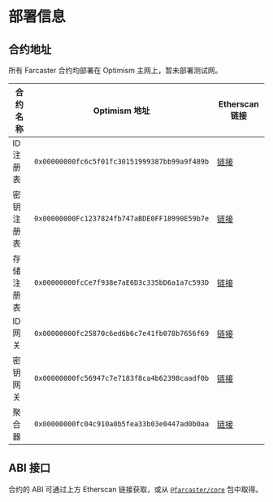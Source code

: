 # 部署信息

## 合约地址

所有 Farcaster 合约均部署在 Optimism 主网上，暂未部署测试网。

| 合约名称   | Optimism 地址                                | Etherscan 链接                                                                             |
| ---------- | -------------------------------------------- | ------------------------------------------------------------------------------------------ |
| ID 注册表  | `0x00000000fc6c5f01fc30151999387bb99a9f489b` | [链接](https://optimistic.etherscan.io/address/0x00000000fc6c5f01fc30151999387bb99a9f489b) |
| 密钥注册表 | `0x00000000Fc1237824fb747aBDE0FF18990E59b7e` | [链接](https://optimistic.etherscan.io/address/0x00000000Fc1237824fb747aBDE0FF18990E59b7e) |
| 存储注册表 | `0x00000000fcCe7f938e7aE6D3c335bD6a1a7c593D` | [链接](https://optimistic.etherscan.io/address/0x00000000fcCe7f938e7aE6D3c335bD6a1a7c593D) |
| ID 网关    | `0x00000000fc25870c6ed6b6c7e41fb078b7656f69` | [链接](https://optimistic.etherscan.io/address/0x00000000fc25870c6ed6b6c7e41fb078b7656f69) |
| 密钥网关   | `0x00000000fc56947c7e7183f8ca4b62398caadf0b` | [链接](https://optimistic.etherscan.io/address/0x00000000fc56947c7e7183f8ca4b62398caadf0b) |
| 聚合器     | `0x00000000fc04c910a0b5fea33b03e0447ad0b0aa` | [链接](https://optimistic.etherscan.io/address/0x00000000fc04c910a0b5fea33b03e0447ad0b0aa) |

## ABI 接口

合约的 ABI 可通过上方 Etherscan 链接获取，或从 [`@farcaster/core`](https://github.com/farcasterxyz/hub-monorepo/tree/main/packages/core/src/eth/contracts/abis) 包中取得。
